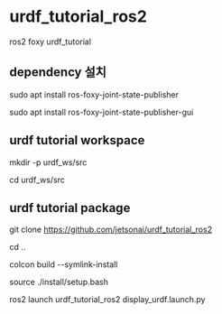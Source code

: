 # urdf_tutorial_ros2

ros2 foxy urdf_tutorial

## dependency 설치

sudo apt install ros-foxy-joint-state-publisher

sudo apt install ros-foxy-joint-state-publisher-gui

## urdf tutorial workspace 

mkdir -p urdf_ws/src

cd urdf_ws/src

## urdf tutorial package

git clone https://github.com/jetsonai/urdf_tutorial_ros2 

cd ..

colcon build --symlink-install

source ./install/setup.bash

ros2 launch urdf_tutorial_ros2 display_urdf.launch.py 

